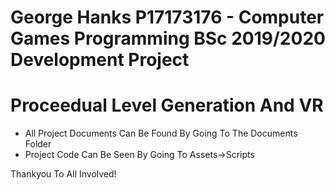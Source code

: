 # George Hanks P17173176 - Computer Games Programming BSc 2019/2020 Development Project

# Proceedual Level Generation And VR

- All Project Documents Can Be Found By Going To The Documents Folder
- Project Code Can Be Seen By Going To Assets->Scripts

Thankyou To All Involved!
